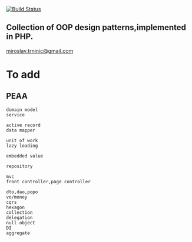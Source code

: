 [![Build Status](https://travis-ci.org/carousel/php-design-patterns.svg)](https://travis-ci.org/carousel/php-design-patterns)

Collection of OOP design patterns,implemented in PHP.
-

miroslav.trninic@gmail.com

To add
=
PEAA
-
    domain model
    service
    
    active record
    data mapper
    
    unit of work
    lazy loading
    
    embedded value
    
    repository
    
    mvc
    front controller,page controller
    
    dto,dao,popo
    vo/money
    cqrs
    hexagon
    collection
    delegation
    null object
    DI
    aggregate
        
